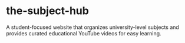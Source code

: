 # the-subject-hub
A student-focused website that organizes university-level subjects and provides curated educational YouTube videos for easy learning.
